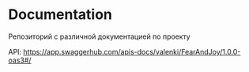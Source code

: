 # Documentation
Репозиторий с различной документацией по проекту

API: https://app.swaggerhub.com/apis-docs/valenki/FearAndJoy/1.0.0-oas3#/
